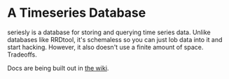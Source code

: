 # A Timeseries Database

seriesly is a database for storing and querying time series data.
Unlike databases like RRDtool, it's schemaless so you can just lob
data into it and start hacking.  However, it also doesn't use a finite
amount of space.  Tradeoffs.

Docs are being built out in [the wiki][wiki].

[wiki]: //github.com/dustin/seriesly/wiki
